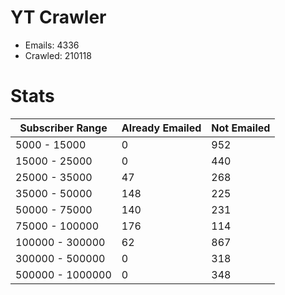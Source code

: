 # YT Crawler
- Emails: 4336
- Crawled: 210118

# Stats
| Subscriber Range  | Already Emailed | Not Emailed |
|-------|-------|-------|
| 5000 - 15000 | 0 | 952 |
| 15000 - 25000 | 0 | 440 |
| 25000 - 35000 | 47 | 268 |
| 35000 - 50000 | 148 | 225 |
| 50000 - 75000 | 140 | 231 |
| 75000 - 100000 | 176 | 114 |
| 100000 - 300000 | 62 | 867 |
| 300000 - 500000 | 0 | 318 |
| 500000 - 1000000 | 0 | 348 |

